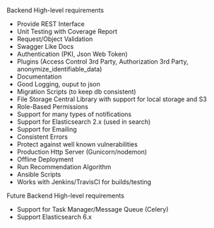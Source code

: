 Backend High-level requirements

* Provide REST Interface
* Unit Testing with Coverage Report
* Request/Object Validation
* Swagger Like Docs
* Authentication (PKI, Json Web Token)
* Plugins (Access Control 3rd Party, Authorization 3rd Party, anonymize_identifiable_data)
* Documentation
* Good Logging, ouput to json
* Migration Scripts (to keep db consistent)
* File Storage Central Library with support for local storage and S3
* Role-Based Permissions
* Support for many types of notifications
* Support for Elasticsearch 2.x (used in search)
* Support for Emailing
* Consistent Errors
* Protect against well known vulnerabilities
* Production Http Server (Gunicorn/nodemon)
* Offline Deployment
* Run Recommendation Algorithm
* Ansible Scripts
* Works with Jenkins/TravisCI for builds/testing

Future Backend High-level requirements

* Support for Task Manager/Message Queue (Celery)
* Support Elasticsearch 6.x
